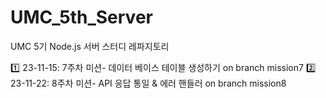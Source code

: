 # UMC_5th_Server
UMC 5기 Node.js 서버 스터디 레파지토리

1️⃣ 23-11-15: 7주차 미션- 데이터 베이스 테이블 생성하기 on branch mission7
2️⃣ 23-11-22: 8주차 미션- API 응답 통일 & 에러 핸들러 on branch mission8
